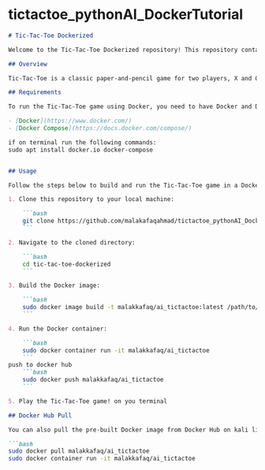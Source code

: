 # tictactoe_pythonAI_DockerTutorial


```markdown
# Tic-Tac-Toe Dockerized

Welcome to the Tic-Tac-Toe Dockerized repository! This repository contains everything you need to run a Tic-Tac-Toe game in a Docker container.

## Overview

Tic-Tac-Toe is a classic paper-and-pencil game for two players, X and O, who take turns marking the spaces in a 3×3 grid. The player who succeeds in placing three of their marks in a horizontal, vertical, or diagonal row wins the game.

## Requirements

To run the Tic-Tac-Toe game using Docker, you need to have Docker and Docker Compose installed on your system.

- [Docker](https://www.docker.com/)
- [Docker Compose](https://docs.docker.com/compose/)

if on terminal run the following commands:
sudo apt install docker.io docker-compose


## Usage

Follow the steps below to build and run the Tic-Tac-Toe game in a Docker container:

1. Clone this repository to your local machine:

    ```bash
    git clone https://github.com/malakafaqahmad/tictactoe_pythonAI_DockerTutorial.git
    ```

2. Navigate to the cloned directory:

    ```bash
    cd tic-tac-toe-dockerized
    ```

3. Build the Docker image:

    ```bash
    sudo docker image build -t malakkafaq/ai_tictactoe:latest /path/to/projectfolder
    ```

4. Run the Docker container:

    ```bash
    sudo docker container run -it malakkafaq/ai_tictactoe
    ```
push to docker hub
    ```bash
    sudo docker push malakkafaq/ai_tictactoe
    ```

5. Play the Tic-Tac-Toe game! on you terminal

## Docker Hub Pull

You can also pull the pre-built Docker image from Docker Hub on kali linux or ubuntu:

```bash
sudo docker pull malakkafaq/ai_tictactoe
sudo docker container run -it malakkafaq/ai_tictactoe
```
